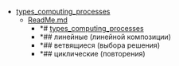 - <a href = "F:\Node_projects\Node_Way\NBase\_Md\_Index\_C++\Containers\Point_learn\types_computing_processes\cat.types_computing_processes\dir.types_computing_processes.md">types_computing_processes</a>
    - <a href = "F:\Node_projects\Node_Way\NBase\_Md\_Index\_C++\Containers\Point_learn\types_computing_processes\ReadMe.md">ReadMe.md</a>
        - *# [types_computing_processes](https://studfile.net/preview/1865497/page:9/)
        - *## линейные (линейной композиции)
        - *## ветвящиеся (выбора решения)
        - *## циклические (повторения)
